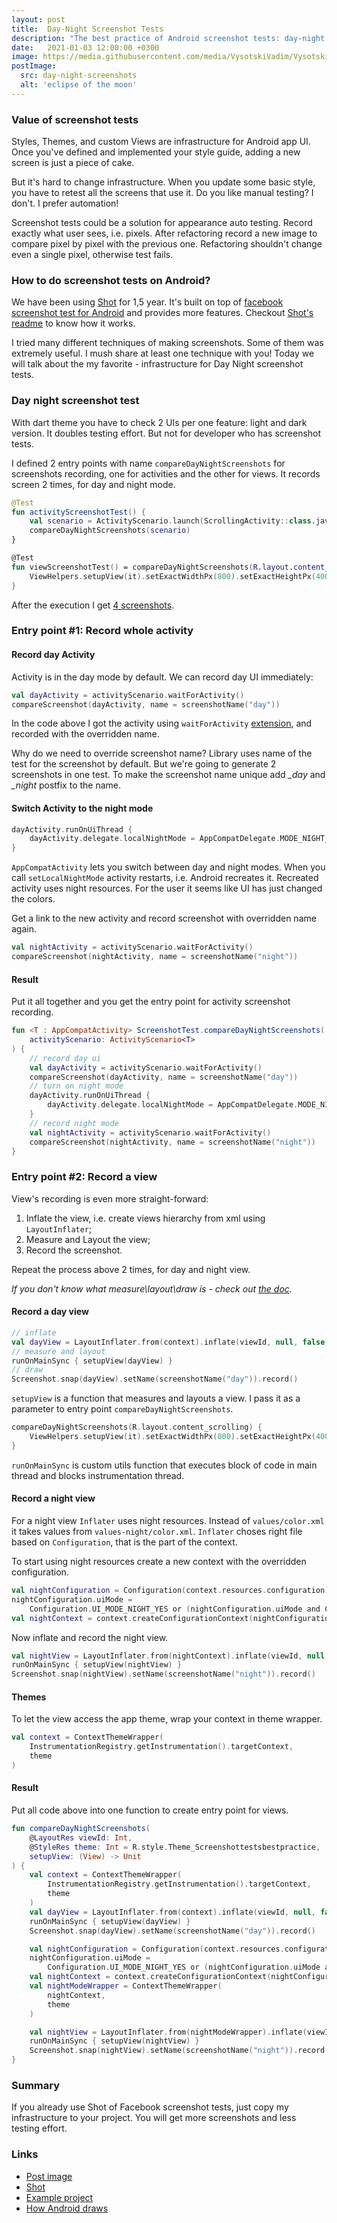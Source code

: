 ```yaml
---
layout: post
title:  Day-Night Screenshot Tests
description: "The best practice of Android screenshot tests: day-night screenshots"
date:   2021-01-03 12:00:00 +0300
image: https://media.githubusercontent.com/media/VysotskiVadim/VysotskiVadim.github.io/master/assets/day-night-screenshots.jpg
postImage:
  src: day-night-screenshots
  alt: 'eclipse of the moon'
---
```


### Value of screenshot tests

Styles, Themes, and custom Views are infrastructure for Android app UI.
Once you've defined and implemented your style guide,
adding a new screen is just a piece of cake.

But it's hard to change infrastructure.
When you update some basic style, you have to retest all the screens that use it.
Do you like manual testing? I don't. I prefer automation!

Screenshot tests could be a solution for appearance auto testing.
Record exactly what user sees, i.e. pixels.
After refactoring record a new image to compare pixel by pixel with the previous one.
Refactoring shouldn't change even a single pixel, otherwise test fails.

### How to do screenshot tests on Android?

We have been using [Shot](https://github.com/Karumi/Shot) for 1,5 year.
It's built on top of [facebook screenshot test for Android](https://github.com/facebook/screenshot-tests-for-android)
and provides more features.
Checkout [Shot's readme](https://github.com/Karumi/Shot/blob/master/README.md) to know how it works.

I tried many different techniques of making screenshots.
Some of them was extremely useful.
I mush share at least one technique with you!
Today we will talk about the my favorite - infrastructure for Day Night screenshot tests.

### Day night screenshot test

With dart theme you have to check 2 UIs per one feature: light and dark version.
It doubles testing effort.
But not for developer who has screenshot tests.

I defined 2 entry points with name `compareDayNightScreenshots` for screenshots recording,
one for activities and the other for views.
It records screen 2 times, for day and night mode.
```kotlin
@Test
fun activityScreenshotTest() {
    val scenario = ActivityScenario.launch(ScrollingActivity::class.java)
    compareDayNightScreenshots(scenario)
}

@Test
fun viewScreenshotTest() = compareDayNightScreenshots(R.layout.content_scrolling) {
    ViewHelpers.setupView(it).setExactWidthPx(800).setExactHeightPx(4000).layout()
}
```
After the execution I get [4 screenshots](https://github.com/VysotskiVadim/screenshot-tests-best-practice/tree/master/app/screenshots/debug).

### Entry point #1: Record whole activity

#### Record day Activity
Activity is in the day mode by default.
We can record day UI immediately:
```kotlin
val dayActivity = activityScenario.waitForActivity()
compareScreenshot(dayActivity, name = screenshotName("day"))
```
In the code above
I got the activity using `waitForActivity` [extension](https://github.com/Karumi/Shot/blob/master/shot-android/src/main/java/com/karumi/shot/ActivityScenarioUtils.kt#L14), and recorded with the overridden name.

Why do we need to override screenshot name?
Library uses name of the test for the screenshot by default.
But we're going to generate 2 screenshots in one test.
To make the screenshot name unique add *_day* and *_night* postfix to the name.

#### Switch Activity to the night mode

```kotlin
dayActivity.runOnUiThread {
    dayActivity.delegate.localNightMode = AppCompatDelegate.MODE_NIGHT_YES
}
```
`AppCompatActivity` lets you switch between day and night modes.
When you call `setLocalNightMode` activity restarts, i.e. Android recreates it.
Recreated activity uses night resources.
For the user it seems like UI has just changed the colors.

Get a link to the new activity and record screenshot with overridden name again.
```kotlin
val nightActivity = activityScenario.waitForActivity()
compareScreenshot(nightActivity, name = screenshotName("night"))
```

#### Result
Put it all together and you get the entry point for activity screenshot recording.
```kotlin
fun <T : AppCompatActivity> ScreenshotTest.compareDayNightScreenshots(
    activityScenario: ActivityScenario<T>
) {
    // record day ui
    val dayActivity = activityScenario.waitForActivity()
    compareScreenshot(dayActivity, name = screenshotName("day"))
    // turn on night mode
    dayActivity.runOnUiThread {
        dayActivity.delegate.localNightMode = AppCompatDelegate.MODE_NIGHT_YES
    }
    // record night mode
    val nightActivity = activityScenario.waitForActivity()
    compareScreenshot(nightActivity, name = screenshotName("night"))
}
```

### Entry point #2: Record a view

View's recording is even more straight-forward:

1. Inflate the view, i.e. create views hierarchy from xml using `LayoutInflater`;
2. Measure and Layout the view;
3. Record the screenshot.

Repeat the process above 2 times, for day and night view.

*If you don't know what measure\layout\draw is - check out [the doc](https://developer.android.com/guide/topics/ui/how-android-draws).*

#### Record a day view
```kotlin
// inflate
val dayView = LayoutInflater.from(context).inflate(viewId, null, false)
// measure and layout
runOnMainSync { setupView(dayView) }
// draw
Screenshot.snap(dayView).setName(screenshotName("day")).record()
```

`setupView` is a function that measures and layouts a view.
I pass it as a parameter to entry point `compareDayNightScreenshots`.

```kotlin
compareDayNightScreenshots(R.layout.content_scrolling) {
    ViewHelpers.setupView(it).setExactWidthPx(800).setExactHeightPx(4000).layout()
}
```

`runOnMainSync` is custom utils function that executes block of code in main thread and blocks instrumentation thread.

#### Record a night view
For a night view `Inflater` uses night resources.
Instead of `values/color.xml`
it takes values from `values-night/color.xml`.
`Inflater` choses right file based on `Configuration`, that is the part of the context.

To start using night resources create a new context with the overridden configuration.
```kotlin
val nightConfiguration = Configuration(context.resources.configuration)
nightConfiguration.uiMode =
    Configuration.UI_MODE_NIGHT_YES or (nightConfiguration.uiMode and Configuration.UI_MODE_NIGHT_MASK.inv())
val nightContext = context.createConfigurationContext(nightConfiguration)
```

Now inflate and record the night view.
```kotlin
val nightView = LayoutInflater.from(nightContext).inflate(viewId, null, false)
runOnMainSync { setupView(nightView) }
Screenshot.snap(nightView).setName(screenshotName("night")).record()
```
#### Themes

To let the view access the app theme, wrap your context in theme wrapper.
```kotlin
val context = ContextThemeWrapper(
    InstrumentationRegistry.getInstrumentation().targetContext,
    theme
)
```

#### Result
Put all code above into one function to create entry point for views.
```kotlin
fun compareDayNightScreenshots(
    @LayoutRes viewId: Int,
    @StyleRes theme: Int = R.style.Theme_Screenshottestsbestpractice,
    setupView: (View) -> Unit
) {
    val context = ContextThemeWrapper(
        InstrumentationRegistry.getInstrumentation().targetContext,
        theme
    )
    val dayView = LayoutInflater.from(context).inflate(viewId, null, false)
    runOnMainSync { setupView(dayView) }
    Screenshot.snap(dayView).setName(screenshotName("day")).record()

    val nightConfiguration = Configuration(context.resources.configuration)
    nightConfiguration.uiMode =
        Configuration.UI_MODE_NIGHT_YES or (nightConfiguration.uiMode and Configuration.UI_MODE_NIGHT_MASK.inv())
    val nightContext = context.createConfigurationContext(nightConfiguration)
    val nightModeWrapper = ContextThemeWrapper(
        nightContext,
        theme
    )

    val nightView = LayoutInflater.from(nightModeWrapper).inflate(viewId, null, false)
    runOnMainSync { setupView(nightView) }
    Screenshot.snap(nightView).setName(screenshotName("night")).record()
}
```

### Summary

If you already use Shot of Facebook screenshot tests,
just copy my infrastructure to your project. 
You will get more screenshots and less testing effort.

### Links
* [Post image](https://flic.kr/p/qZYThs)
* [Shot](https://github.com/Karumi/Shot)
* [Example project](https://github.com/VysotskiVadim/screenshot-tests-best-practice)
* [How Android draws](https://developer.android.com/guide/topics/ui/how-android-draws)